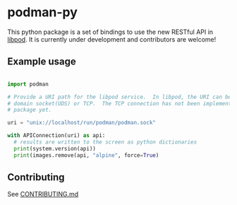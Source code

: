 # podman-py
This python package is a set of bindings to use the new RESTful API in [libpod](https://github.com/containers/libpod).  It is currently under development and contributors are welcome!

## Example usage
```python

import podman

# Provide a URI path for the libpod service.  In libpod, the URI can be a unix
# domain socket(UDS) or TCP.  The TCP connection has not been implemented in this
# package yet.

uri = "unix://localhost/run/podman/podman.sock"

with APIConnection(uri) as api:
  # results are written to the screen as python dictionaries
  print(system.version(api))
  print(images.remove(api, "alpine", force=True)
```

## Contributing
See [CONTRIBUTING.md](https://github.com/containers/podman-py/blob/master/README.md)

